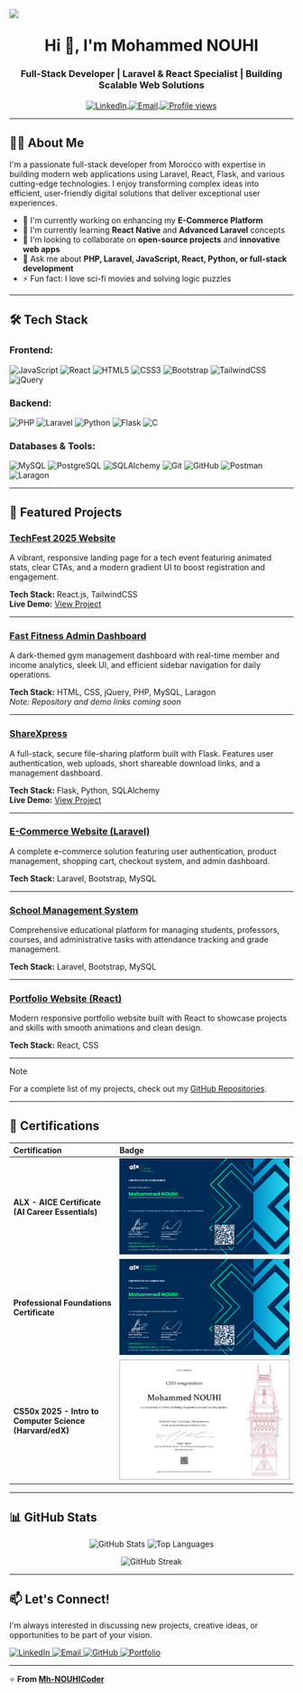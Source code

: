 <img src="https://assets.codepen.io/1481806/icon-1.svg" width="50" style="float: left; animation: float 3s ease-in-out infinite;">
<style>
  @keyframes float {
    0%, 100% { transform: translateY(0); }
    50% { transform: translateY(-10px); }
  }
</style>
<h1 align="center">Hi 👋, I'm Mohammed NOUHI</h1>
<h3 align="center">Full-Stack Developer | Laravel & React Specialist | Building Scalable Web Solutions</h3>

<p align="center">
  <a href="https://www.linkedin.com/in/mohammednouhi/" target="blank">
    <img align="center" src="https://img.shields.io/badge/LinkedIn-0077B5?style=for-the-badge&logo=linkedin&logoColor=white" alt="LinkedIn" />
  </a>
  <a href="mailto:mailto:mohammednouhi.official@gmail.com">
    <img align="center" src="https://img.shields.io/badge/Gmail-D14836?style=for-the-badge&logo=gmail&logoColor=white" alt="Email" />
  </a>
  <a href="https://github.com/Mh-NOUHICoder">
    <img align="center" src="https://komarev.com/ghpvc/?username=Mh-NOUHICoder&color=blueviolet&style=for-the-badge" alt="Profile views" />
  </a>
</p>

---

## 👨‍💻 About Me

I'm a passionate full-stack developer from Morocco with expertise in building modern web applications using Laravel, React, Flask, and various cutting-edge technologies. I enjoy transforming complex ideas into efficient, user-friendly digital solutions that deliver exceptional user experiences.

- 🔭 I'm currently working on enhancing my **E-Commerce Platform**
- 🌱 I'm currently learning **React Native** and **Advanced Laravel** concepts
- 👯 I'm looking to collaborate on **open-source projects** and **innovative web apps**
- 💬 Ask me about **PHP, Laravel, JavaScript, React, Python, or full-stack development**
- ⚡ Fun fact: I love sci-fi movies and solving logic puzzles

---

## 🛠️ Tech Stack

### Frontend:
![JavaScript](https://img.shields.io/badge/JavaScript-F7DF1E?style=for-the-badge&logo=javascript&logoColor=black)
![React](https://img.shields.io/badge/React-20232A?style=for-the-badge&logo=react&logoColor=61DAFB)
![HTML5](https://img.shields.io/badge/HTML5-E34F26?style=for-the-badge&logo=html5&logoColor=white)
![CSS3](https://img.shields.io/badge/CSS3-1572B6?style=for-the-badge&logo=css3&logoColor=white)
![Bootstrap](https://img.shields.io/badge/Bootstrap-563D7C?style=for-the-badge&logo=bootstrap&logoColor=white)
![TailwindCSS](https://img.shields.io/badge/Tailwind_CSS-38B2AC?style=for-the-badge&logo=tailwind-css&logoColor=white)
![jQuery](https://img.shields.io/badge/jQuery-0769AD?style=for-the-badge&logo=jquery&logoColor=white)

### Backend:
![PHP](https://img.shields.io/badge/PHP-777BB4?style=for-the-badge&logo=php&logoColor=white)
![Laravel](https://img.shields.io/badge/Laravel-FF2D20?style=for-the-badge&logo=laravel&logoColor=white)
![Python](https://img.shields.io/badge/Python-3776AB?style=for-the-badge&logo=python&logoColor=white)
![Flask](https://img.shields.io/badge/Flask-000000?style=for-the-badge&logo=flask&logoColor=white)
![C](https://img.shields.io/badge/C-00599C?style=for-the-badge&logo=c&logoColor=white)

### Databases & Tools:
![MySQL](https://img.shields.io/badge/MySQL-005C84?style=for-the-badge&logo=mysql&logoColor=white)
![PostgreSQL](https://img.shields.io/badge/PostgreSQL-316192?style=for-the-badge&logo=postgresql&logoColor=white)
![SQLAlchemy](https://img.shields.io/badge/SQLAlchemy-100000?style=for-the-badge&logo=sqlalchemy&logoColor=white)
![Git](https://img.shields.io/badge/Git-F05032?style=for-the-badge&logo=git&logoColor=white)
![GitHub](https://img.shields.io/badge/GitHub-100000?style=for-the-badge&logo=github&logoColor=white)
![Postman](https://img.shields.io/badge/Postman-FF6C37?style=for-the-badge&logo=postman&logoColor=white)
![Laragon](https://img.shields.io/badge/Laragon-0E83CD?style=for-the-badge&logo=laragon&logoColor=white)

---

## 🚀 Featured Projects

### [TechFest 2025 Website](https://github.com/Mh-NOUHICoder/Techfest_landing_page)
A vibrant, responsive landing page for a tech event featuring animated stats, clear CTAs, and a modern gradient UI to boost registration and engagement.

**Tech Stack:** React.js, TailwindCSS  
**Live Demo:** [View Project](https://techfest-landing-page-navy.vercel.app/)

---

### [Fast Fitness Admin Dashboard](https://github.com/Mh-NOUHICoder/)
A dark-themed gym management dashboard with real-time member and income analytics, sleek UI, and efficient sidebar navigation for daily operations.

**Tech Stack:** HTML, CSS, jQuery, PHP, MySQL, Laragon  
*Note: Repository and demo links coming soon*

---

### [ShareXpress](https://github.com/Mh-NOUHICoder/ShareXpress)
A full-stack, secure file-sharing platform built with Flask. Features user authentication, web uploads, short shareable download links, and a management dashboard.

**Tech Stack:** Flask, Python, SQLAlchemy  
**Live Demo:** [View Project](https://mhcoder.pythonanywhere.com/)

---

### [E-Commerce Website (Laravel)](https://github.com/Mh-NOUHICoder/E-commerce-Website-Laravel)
A complete e-commerce solution featuring user authentication, product management, shopping cart, checkout system, and admin dashboard.

**Tech Stack:** Laravel, Bootstrap, MySQL

---

### [School Management System](https://github.com/Mh-NOUHICoder/School-Management-System-Laravel)
Comprehensive educational platform for managing students, professors, courses, and administrative tasks with attendance tracking and grade management.

**Tech Stack:** Laravel, Bootstrap, MySQL

---

### [Portfolio Website (React)](https://github.com/Mh-NOUHICoder/Portfolio-Website-React)
Modern responsive portfolio website built with React to showcase projects and skills with smooth animations and clean design.

**Tech Stack:** React, CSS

---

> [!NOTE]
> For a complete list of my projects, check out my [GitHub Repositories](https://github.com/Mh-NOUHICoder?tab=repositories).

---

## 📜 Certifications

| Certification | Badge |
| :--- | :--- |
| **ALX - AICE Certificate (AI Career Essentials)** | [![ALX AICE Certificate](https://github.com/Mh-NOUHICoder/Certifications/raw/main/Alx-aice-ai-career-essentials-certificate.png)](https://github.com/Mh-NOUHICoder/Certifications/raw/main/Alx-aice-ai-career-essentials-certificate.png) |
| **Professional Foundations Certificate** | [![Professional Foundations Certificate](https://github.com/Mh-NOUHICoder/Certifications/raw/main/Professional-foundations-certificate-mohammed-nouhi.png)](https://github.com/Mh-NOUHICoder/Certifications/raw/main/Professional-foundations-certificate-mohammed-nouhi.png) |
| **CS50x 2025 - Intro to Computer Science (Harvard/edX)** | [![CS50x 2025 Certificate](https://github.com/Mh-NOUHICoder/Certifications/raw/main/CS50x.png)](https://github.com/Mh-NOUHICoder/Certifications/raw/main/CS50x.png) |

---

## 📊 GitHub Stats

<p align="center">
  <img src="https://github-readme-stats.vercel.app/api?username=Mh-NOUHICoder&show_icons=true&theme=radical" alt="GitHub Stats" height="150" />
  <img src="https://github-readme-stats.vercel.app/api/top-langs/?username=Mh-NOUHICoder&layout=compact&theme=radical" alt="Top Languages" height="150" />
</p>

<p align="center">
  <img src="https://github-readme-streak-stats.herokuapp.com/?user=Mh-NOUHICoder&theme=radical" alt="GitHub Streak" />
</p>

---

## 📫 Let's Connect!

I'm always interested in discussing new projects, creative ideas, or opportunities to be part of your vision.

<p align="left">
  <a href="https://www.linkedin.com/in/mohammednouhi/" target="blank">
    <img src="https://img.shields.io/badge/LinkedIn-0077B5?style=for-the-badge&logo=linkedin&logoColor=white" alt="LinkedIn" />
  </a>
  <a href="mailto:mailto:mohammednouhi.official@gmail.com">
    <img src="https://img.shields.io/badge/Gmail-D14836?style=for-the-badge&logo=gmail&logoColor=white" alt="Email" />
  </a>
  <a href="https://github.com/Mh-NOUHICoder">
    <img src="https://img.shields.io/badge/GitHub-100000?style=for-the-badge&logo=github&logoColor=white" alt="GitHub" />
  </a>
  <a href="https://mhnouhi.wuaze.com">
    <img src="https://img.shields.io/badge/Portfolio-000000?style=for-the-badge&logo=about.me&logoColor=white" alt="Portfolio" />
  </a>
</p>

---

⭐ **From [Mh-NOUHICoder](https://github.com/Mh-NOUHICoder)**

